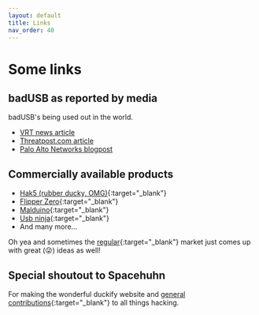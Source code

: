 ```yaml
---
layout: default
title: Links
nav_order: 40
---
```

# Some links
## badUSB as reported by media
badUSB's being used out in the world.
- [VRT news article](https://www.vrt.be/vrtnws/en/2013/10/30/did_russia_spy_onwesternleaders-1-1766568/)
- [Threatpost.com article](https://threatpost.com/fin7-mailing-malicious-usb-sticks-ransomware/177541/)
- [Palo Alto Networks blogpost](https://unit42.paloaltonetworks.com/plugx-variants-in-usbs/)

## Commercially available products

- [Hak5 (rubber ducky, OMG)](https://shop.hak5.org/products/usb-rubber-ducky){:target="_blank"}
- [Flipper Zero](https://flipperzero.one/){:target="_blank"}
- [Malduino](https://maltronics.com/collections/malduinos){:target="_blank"}
- [Usb ninja](https://usbninja.com/){:target="_blank"}
- And many more…

Oh yea and sometimes the [regular](https://www.amazon.com/mouse-jiggler-usb/s?k=mouse+jiggler+usb){:target="_blank"} market just comes up with great (😜) ideas as well!

## Special shoutout to Spacehuhn

For making the wonderful duckify website and [general contributions](https://spacehuhn.com){:target="_blank"} to all things hacking.

